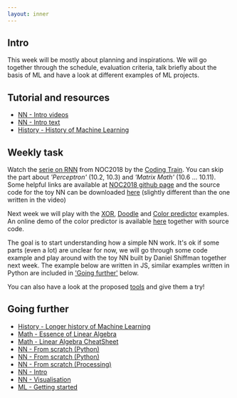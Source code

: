 ```yaml
---
layout: inner
---
```


## Intro

This week will be mostly about planning and inspirations. We will go together through the schedule, evaluation criteria, talk briefly about the basis of ML and have a look at different examples of ML projects. 

## Tutorial and resources

+ [NN - Intro videos](https://www.youtube.com/playlist?list=PLZHQObOWTQDNU6R1_67000Dx_ZCJB-3pi)
+ [NN - Intro text](https://ml4a.github.io/ml4a/neural_networks/)
+ [History - History of Machine Learning](https://cloud.withgoogle.com/build/data-analytics/explore-history-machine-learning/)

## Weekly task

Watch the [serie on RNN](https://www.youtube.com/playlist?list=PLRqwX-V7Uu6aCibgK1PTWWu9by6XFdCfh) from NOC2018 by the [Coding Train](http://thecodingtrain.com). You can skip the part about _'Perceptron'_ (10.2, 10.3) and _'Matrix Math'_ (10.6 ... 10.11). Some helpful links are available at [NOC2018 github page](https://github.com/shiffman/NOC-S18/tree/master/week9) and the source code for the toy NN can be downloaded [here](https://github.com/CodingTrain/Toy-Neural-Network-JS/) (slightly different than the one written in the video)

Next week we will play with the [XOR](https://www.youtube.com/watch?v=188B6k_F9jU), [Doodle](https://www.youtube.com/playlist?list=PLRqwX-V7Uu6Zs14zKVuTuit6jApJgoYZQ) and [Color predictor](https://www.youtube.com/watch?v=KtPpoMThKUs) examples. An online demo of the color predictor is available [here](https://editor.p5js.org/natureofcode/sketches/SkYS8WwjG) together with source code.

The goal is to start understanding how a simple NN work. It's ok if some parts (even a lot) are unclear for now, we will go through some code example and play around with the toy NN built by Daniel Shiffman together next week. The example below are written in JS, similar examples written in Python are included in ['Going further'](#going-further) below.

You can also have a look at the proposed [tools](../#tools) and give them a try!

## Going further

+ [History - Longer history of Machine Learning](http://www.andreykurenkov.com/writing/ai/a-brief-history-of-neural-nets-and-deep-learning/)
+ [Math - Essence of Linear Algebra](https://www.3blue1brown.com/essence-of-linear-algebra)
+ [Math - Linear Algebra CheatSheet](https://towardsdatascience.com/linear-algebra-cheat-sheet-for-deep-learning-cd67aba4526c)
+ [NN - From scratch (Python)](https://iamtrask.github.io/2015/07/12/basic-python-network/)
+ [NN - From scratch (Python)](https://towardsdatascience.com/how-to-build-your-own-neural-network-from-scratch-in-python-68998a08e4f6)
+ [NN - From scratch (Processing)](https://medium.com/typeme/lets-code-a-neural-network-from-scratch-part-1-24f0a30d7d62)
+ [NN - Intro](https://ujjwalkarn.me/2016/08/09/quick-intro-neural-networks/)
+ [NN - Visualisation](http://scs.ryerson.ca/~aharley/vis/fc/)
+ [ML - Getting started](https://www.youtube.com/watch?v=I74ymkoNTnw)

